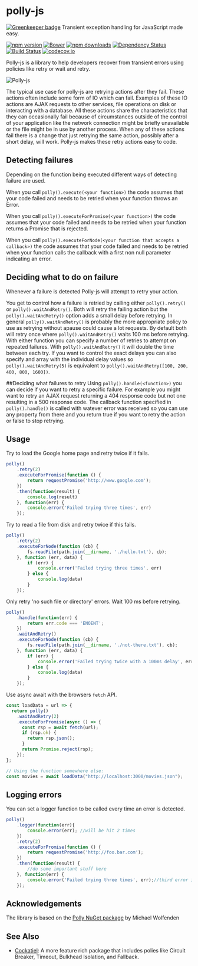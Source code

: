 # polly-js

[![Greenkeeper badge](https://badges.greenkeeper.io/mauricedb/polly-js.svg)](https://greenkeeper.io/)
Transient exception handling for JavaScript made easy.

[![npm version](https://img.shields.io/npm/v/polly-js.svg?style=flat-square)](https://www.npmjs.org/package/polly-js)
[![Bower](https://img.shields.io/bower/v/bootstrap.svg?maxAge=2592000)](https://github.com/mauricedb/polly-js)
[![npm downloads](https://img.shields.io/npm/dm/polly-js.svg?style=flat-square)](http://npm-stat.com/charts.html?package=polly-js&from=2015-09-01)
[![Dependency Status](https://david-dm.org/mauricedb/polly-js.svg)](https://david-dm.org/mauricedb/polly-js)
[![Build Status](https://travis-ci.org/mauricedb/polly-js.svg?branch=master)](https://travis-ci.org/mauricedb/polly-js)
[![codecov.io](http://codecov.io/github/mauricedb/polly-js/coverage.svg?branch=master)](http://codecov.io/github/mauricedb/polly-js?branch=master)

Polly-js is a library to help developers recover from transient errors using policies like retry or wait and retry.

![Polly-js](https://raw.github.com/mauricedb/polly-js/master/images/polly-js-120.png)

The typical use case for polly-js are retrying actions after they fail. These actions often include some form of IO which can fail.
Examples of these IO actions are AJAX requests to other services, file operations on disk or interacting with a database.
All these actions share the characteristics that they can occasionally fail because of circumstances outside of the control of your application like the network connection might be briefly unavailable or the file might be in use by another process.
When any of these actions fail there is a change that just retrying the same action, possibly after a short delay, will work. Polly-js makes these retry actions easy to code.

## Detecting failures
Depending on the function being executed different ways of detecting failure are used.

When you call ```polly().execute(<your function>)``` the code assumes that your code failed and needs to be retried when your function throws an Error.

When you call ```polly().executeForPromise(<your function>)``` the code assumes that your code failed and needs to be retried when your function returns a Promise that is rejected.

When you call ```polly().executeForNode(<your function that accepts a callback>)``` the code assumes that your code failed and needs to be retried when your function calls the callback with a first non null parameter indicating an error.

## Deciding what to do on failure
Whenever a failure is detected Polly-js will attempt to retry your action. 

You get to control how a failure is retried by calling either ```polly().retry()``` or ```polly().waitAndRetry()```. 
Both will retry the failing action but the ```polly().waitAndRetry()``` option adds a small delay before retrying. 
In general ```polly().waitAndRetry()``` is probably the more appropriate policy to use as retrying without  apause could cause a lot requests.
By default both will retry once where ```polly().waitAndRetry()``` waits 100 ms before retrying. With either function you can specify a number of retries to attempt on repeated failures.
With ```polly().waitAndRetry()``` it will double the time between each try. If you want to control the exact delays you can also specify and array with the individual delay values so ```polly().waitAndRetry(5)``` is equivalent to ```polly().waitAndRetry([100, 200, 400, 800, 1600])```.

##Deciding what failures to retry
Using ```polly().handle(<function>)``` you can decide if you want to retry a specific failure. For example you might want to retry an AJAX request returning a 404 response code but not one resulting in a 500 response code.
The callback function specified in ```polly().handle()``` is called with watever error was received so you can use any property from there and you return true if you want to retry the action or false to stop retrying. 

## Usage

Try to load the Google home page and retry twice if it fails.

```JavaScript
polly()
    .retry(2)
    .executeForPromise(function () {
        return requestPromise('http://www.google.com');
    })
    .then(function(result) {
        console.log(result)
    }, function(err) {
        console.error('Failed trying three times', err)
    });
```

Try to read a file from disk and retry twice if this fails.

```JavaScript
polly()
    .retry(2)
    .executeForNode(function (cb) {
        fs.readFile(path.join(__dirname, './hello.txt'), cb);
    }, function (err, data) {
        if (err) {
            console.error('Failed trying three times', err)
        } else {
            console.log(data)
        }
    });
```

Only retry 'no such file or directory' errors. Wait 100 ms before retrying.

```JavaScript
polly()
    .handle(function(err) {
        return err.code === 'ENOENT';
    })
    .waitAndRetry()
    .executeForNode(function (cb) {
        fs.readFile(path.join(__dirname, './not-there.txt'), cb);
    }, function (err, data) {
        if (err) {
            console.error('Failed trying twice with a 100ms delay', err)
        } else {
            console.log(data)
        }
    });
```

Use async await with the browsers `fetch` API.

```JavaScript
const loadData = url => {
  return polly()
    .waitAndRetry(2)
    .executeForPromise(async () => {
      const rsp = await fetch(url);
      if (rsp.ok) {
        return rsp.json();
      }
      return Promise.reject(rsp);
    });
};

// Using the function somewhere else:
const movies = await loadData("http://localhost:3000/movies.json");
```

## Logging errors
You can set a logger function to be called every time an error is detected.
```JavaScript
polly()
    .logger(function(err){
        console.error(err); //will be hit 2 times
    })
    .retry(2)
    .executeForPromise(function () {
        return requestPromise('http://foo.bar.com');
    })
    .then(function(result) {
        //do some important stuff here
    }, function(err) {
        console.error('Failed trying three times', err);//third error is passed back to the caller
    });
```

## Acknowledgements

The library is based on the [Polly NuGet package](https://www.nuget.org/packages/Polly/) by Michael Wolfenden


## See Also

- [Cockatiel](https://www.npmjs.com/package/cockatiel): A more feature rich package that includes polies like Circuit Breaker, Timeout, Bulkhead Isolation, and Fallback.